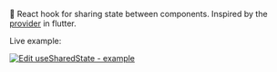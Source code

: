:octopus: React hook for sharing state between components. Inspired by the [provider](https://github.com/rrousselGit/provider) in flutter.

Live example:

[![Edit useSharedState - example](https://codesandbox.io/static/img/play-codesandbox.svg)](https://codesandbox.io/s/mystifying-cray-x2gcp?fontsize=14&hidenavigation=1&theme=dark)
